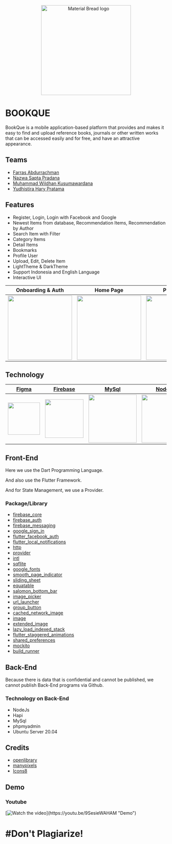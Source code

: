 <p align="center">
  <img width="280" src="https://user-images.githubusercontent.com/60727435/174688564-237108d6-d927-49e6-beb7-c824f5150e77.png" alt="Material Bread logo">
</p>

# BOOKQUE
BookQue is a mobile application-based platform that provides and makes it easy to find and upload reference books, journals or other written works that can be accessed easily and for free, and have an attractive appearance.

## Teams
- [Farras Abdurrachman](https://github.com/FARRAS-DARKUNO)
- [Nazwa Sapta Pradana](https://github.com/HikarusV)
- [Muhammad Wildhan Kusumawardana](https://github.com/wildan090801)
- [Yudhistira Hary Pratama](https://github.com/yudhistirahry33)

## Features
- Register, Login, Login with Facebook and Google
- Newest Items from database, Recommendation Items, Recommendation by Author
- Search Item with Filter
- Category Items
- Detail Items
- Bookmarks
- Profile User
- Upload, Edit, Delete Item
- LightTheme & DarkTheme
- Support Indonesia and English Language
- Interactive UI

| Onboarding & Auth      | Home Page      | Profile Page     | Settings Page     |
|------------|-------------|-------------|-------------|
| <img src="https://user-images.githubusercontent.com/53927607/173183379-7d1db78b-0e2b-417c-96a5-d3802dad53cd.gif" width="200"> | <img src="https://user-images.githubusercontent.com/53927607/173183379-7d1db78b-0e2b-417c-96a5-d3802dad53cd.gif" width="200"> | <img src="https://user-images.githubusercontent.com/53927607/173183379-7d1db78b-0e2b-417c-96a5-d3802dad53cd.gif" width="200"> | <img src="https://user-images.githubusercontent.com/53927607/173183379-7d1db78b-0e2b-417c-96a5-d3802dad53cd.gif" width="200"> |

<!-- | Detail & Bookmark Page     | Profile Page      | Upload Page      | Settings Page     |
|------------|-------------|-------------|-------------|
| <img src="https://user-images.githubusercontent.com/53927607/173183379-7d1db78b-0e2b-417c-96a5-d3802dad53cd.gif" width="200"> | <img src="https://user-images.githubusercontent.com/53927607/173183379-7d1db78b-0e2b-417c-96a5-d3802dad53cd.gif" width="200"> | <img src="https://user-images.githubusercontent.com/53927607/173183379-7d1db78b-0e2b-417c-96a5-d3802dad53cd.gif" width="200"> | <img src="https://user-images.githubusercontent.com/53927607/173183379-7d1db78b-0e2b-417c-96a5-d3802dad53cd.gif" width="200"> | -->

## Technology
| [Figma](https://www.figma.com/)      | [Firebase](https://firebase.google.com/)      | [MySql](https://www.mysql.com/)      | [NodeJS](https://nodejs.org/en/)      | [Hapi](https://hapi.dev/)      | [Dart](https://dart.dev/)      | [Flutter](https://flutter.dev/)      |
|------------|-------------|-------------|-------------|-------------|-------------|-------------|
| <img src="https://user-images.githubusercontent.com/60727435/174691354-6a8a8794-60a1-4520-887f-0ca62bc2fd3e.svg" width="100"> | <img src="https://user-images.githubusercontent.com/60727435/174690216-c07dd97c-dfa5-4901-a900-038ddcae03d7.png" width="120"> | <img src="https://user-images.githubusercontent.com/60727435/174690748-d32fe0f6-4889-41fb-a0e8-77bd54211922.png" width="150"> | <img src="https://user-images.githubusercontent.com/60727435/174690843-9fdfac60-e4c0-4ae8-a565-8212bd720ace.png" width="150"> | <img src="https://user-images.githubusercontent.com/60727435/174690715-2a383b76-4bb9-4bb4-832e-8a206f641822.png" width="150"> | <img src="https://user-images.githubusercontent.com/60727435/174690386-b1d76852-21f2-499a-8a58-4b91246c7445.png" width="150"> | <img src="https://user-images.githubusercontent.com/60727435/174690334-e3035916-03a0-4181-ab1f-cfea4428a2d8.png" width="120"> |



## Front-End
<p>Here we use the Dart Programming Language.</p>
<p>And also use the Flutter Framework.</p>
<p>And for State Management, we use a Provider.</p>

### Package/Library
- [firebase_core](https://pub.dev/packages/firebase_core)
- [firebase_auth](https://pub.dev/packages/firebase_auth)
- [firebase_messaging](https://pub.dev/packages/firebase_messaging)
- [google_sign_in](https://pub.dev/packages/google_sign_in)
- [flutter_facebook_auth](https://pub.dev/packages/flutter_facebook_auth)
- [flutter_local_notifications](https://pub.dev/packages/flutter_local_notifications)
- [http](https://pub.dev/packages/http)
- [provider](https://pub.dev/packages/provider)
- [intl](https://pub.dev/packages/intl)
- [sqflite](https://pub.dev/packages/sqflite)
- [google_fonts](https://pub.dev/packages/google_fonts)
- [smooth_page_indicator](https://pub.dev/packages/smooth_page_indicator)
- [sliding_sheet](https://pub.dev/packages/sliding_sheet)
- [equatable](https://pub.dev/packages/equatable)
- [salomon_bottom_bar](https://pub.dev/packages/salomon_bottom_bar)
- [image_picker](https://pub.dev/packages/image_picker)
- [url_launcher](https://pub.dev/packages/url_launcher)
- [group_button](https://pub.dev/packages/group_button)
- [cached_network_image](https://pub.dev/packages/cached_network_image)
- [image](https://pub.dev/packages/image)
- [extended_image](https://pub.dev/packages/extended_image)
- [lazy_load_indexed_stack](https://pub.dev/packages/lazy_load_indexed_stack)
- [flutter_staggered_animations](https://pub.dev/packages/flutter_staggered_animations)
- [shared_preferences](https://pub.dev/packages/shared_preferences)
- [mockito](https://pub.dev/packages/mockito)
- [build_runner](https://pub.dev/packages/build_runner)

## Back-End
Because there is data that is confidential and cannot be published, we cannot publish Back-End programs via Github.

### Technology on Back-End
- NodeJs
- Hapi
- MySql
- phpmyadmin
- Ubuntu Server 20.04

## Credits
- [openlibrary](https://openlibrary.org/)
- [manypixels](https://www.manypixels.co/gallery)
- [Icons8](https://icons8.com/)

## Demo

### Youtube
[![Watch the video]([http://img.youtube.com/vi/9SesieWAHAM-dsG0/0.jpg](https://user-images.githubusercontent.com/83520627/177005157-2426ad44-4ec1-490c-932f-eb1820a925aa.png))](https://youtu.be/9SesieWAHAM "Demo")

# #Don't Plagiarize!
